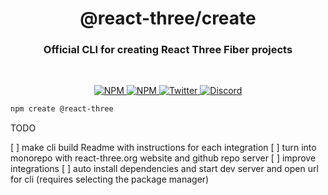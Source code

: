 
<h1 align="center">@react-three/create</h1>
<h3 align="center">Official CLI for creating React Three Fiber projects</h3>
<br/>

<p align="center">
  <a href="https://npmjs.com/package/@react-three/create" target="_blank">
    <img src="https://img.shields.io/npm/v/@react-three/create?style=flat&colorA=000000&colorB=000000" alt="NPM" />
  </a>
  <a href="https://npmjs.com/package/@react-three/create" target="_blank">
    <img src="https://img.shields.io/npm/dt/@react-three/create.svg?style=flat&colorA=000000&colorB=000000" alt="NPM" />
  </a>
  <a href="https://twitter.com/pmndrs" target="_blank">
    <img src="https://img.shields.io/twitter/follow/pmndrs?label=%40pmndrs&style=flat&colorA=000000&colorB=000000&logo=twitter&logoColor=000000" alt="Twitter" />
  </a>
  <a href="https://discord.gg/ZZjjNvJ" target="_blank">
    <img src="https://img.shields.io/discord/740090768164651008?style=flat&colorA=000000&colorB=000000&label=discord&logo=discord&logoColor=000000" alt="Discord" />
  </a>
</p>

```bash
npm create @react-three
```

TODO

[ ] make cli build Readme with instructions for each integration
[ ] turn into monorepo with react-three.org website and github repo server
[ ] improve integrations
[ ] auto install dependencies and start dev server and open url for cli (requires selecting the package manager)